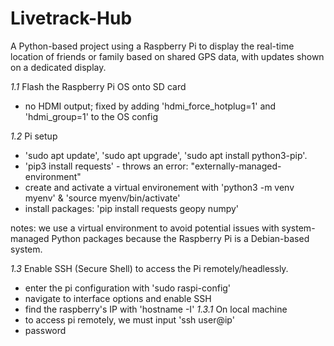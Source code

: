 # Livetrack-Hub
A Python-based project using a Raspberry Pi to display the real-time location of friends or family based on shared GPS data, with updates shown on a dedicated display.

*1.1*
Flash the Raspberry Pi OS onto SD card
- no HDMI output; fixed by adding 'hdmi_force_hotplug=1' and 'hdmi_group=1' to the OS config

*1.2*
Pi setup
- 'sudo apt update', 'sudo apt upgrade', 'sudo apt install python3-pip'.
- 'pip3 install requests' - throws an error: "externally-managed-environment"
- create and activate a virtual environement with 'python3 -m venv myenv' & 'source myenv/bin/activate'
- install packages: 'pip install requests geopy numpy'

notes: we use a virtual environment to avoid potential issues with system-managed Python packages because the Raspberry Pi is a Debian-based system.

*1.3*
Enable SSH (Secure Shell) to access the Pi remotely/headlessly.
- enter the pi configuration with 'sudo raspi-config'
- navigate to interface options and enable SSH
- find the raspberry's IP with 'hostname -I'
*1.3.1*
On local machine
- to access pi remotely, we must input 'ssh user@ip'
- password



